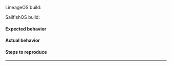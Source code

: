<!--
    Before you create this issue,
    Have you checked if your problem 
    have been reported here? 
    https://together.jolla.com/questions/ 
    
    Or already been answered here?
    https://github.com/bitrvmpd/sailfish-santoni/issues?q=is%3Aissue+is%3Aclosed
     
    If there's isn't anything there that solves your issue, 
    continue filling this form.
-->


<!-- Name of the LOS zip -->
LineageOS build:
  > 

<!-- Name of the SailfishOS zip-->
SailfishOS build:
  > 


#### Expected behavior



#### Actual behavior



#### Steps to reproduce




---
<!-- Attachments logs, images, etc-->

<!--
    Getting the logs:
    =================
    Go to settings -> Developers Options
    And create a password, hit save.
    
    Then, got to Settings -> USB -> Default USB Mode
    And select "Always Ask".

    Connect your phone in developer mode.

    How to access?
    ==============
    Telnet:
    telnet [Your USB IP] 2323 
    
    SSH:
    ssh nemo@[Your phone's Wifi IP]
    Enter the password you've created before.
    
    Terminal App:
    Open the app in your device.

    
    After you got a shell, run these commands:
    ==========================================
    1. devel-su
    Enter the password you've created before.
    2. /usr/libexec/droid-hybris/system/bin/logcat > /home/nemo/logcat.log
    Hit ctrl+c to exit.
    3. dmesg > /home/nemo/dmesg.log
    4. journalctl > /home/nemo/journalctl.log

    Then connect your phone in MTP Mode copy those logs and upload them here.
-->

<!-- 
    If for some reason MTP is not working for you
    move them to /data/media/0 
    In a terminal run:
    1. devel-su
    Enter the password you've created before.
    2. mv /home/nemo/logcat.log /data/media/0
    3. mv /home/nemo/dmesg.log /data/media/0
    4. mv /home/nemo/journalctl.log /data/media/0
     
    Then you can access in your recovery or in Android.
-->
